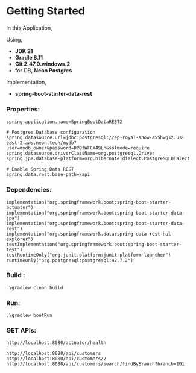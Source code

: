 # Getting Started

In this Application,

Using,
- **JDK 21**
- **Gradle 8.11**
- **Git 2.47.0.windows.2**
- for DB, **Neon Postgres**

Implementation,
- **spring-boot-starter-data-rest** 

### Properties:
```
spring.application.name=SpringBootDataREST2

# Postgres Database configuration
spring.datasource.url=jdbc:postgresql://ep-royal-snow-a55hwgsz.us-east-2.aws.neon.tech/mydb?user=mydb_owner&password=DPQfWFCX49Lh&sslmode=require
spring.datasource.driverClassName=org.postgresql.Driver
spring.jpa.database-platform=org.hibernate.dialect.PostgreSQLDialect

# Enable Spring Data REST
spring.data.rest.base-path=/api
```

### Dependencies:
```
implementation("org.springframework.boot:spring-boot-starter-actuator")
implementation("org.springframework.boot:spring-boot-starter-data-jpa")
implementation("org.springframework.boot:spring-boot-starter-data-rest")
implementation("org.springframework.data:spring-data-rest-hal-explorer")
testImplementation("org.springframework.boot:spring-boot-starter-test")
testRuntimeOnly("org.junit.platform:junit-platform-launcher")
runtimeOnly("org.postgresql:postgresql:42.7.2")
```

### Build :
```
.\gradlew clean build 
```

### Run:
```
.\gradlew bootRun
```


### GET APIs:
```
http://localhost:8080/actuator/health

http://localhost:8080/api/customers
http://localhost:8080/api/customers/2
http://localhost:8080/api/customers/search/findByBranch?branch=101
```
